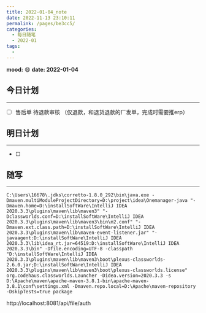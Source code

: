 ```yaml
---
title: 2022-01-04_note
date: 2022-11-13 23:10:11
permalink: /pages/be3cc5/
categories:
  - 每日随笔
  - 2022-01
tags:
  - 
---
```

**mood:** :smile:  									**date: 2022-01-04**  
## 今日计划  
------
- [ ]  售后单 待退款审核 （仅退款，和退货退款的厂发单，完成时需要推erp）
## 明日计划  
------
- [ ]  
## 随写 
------

```
C:\Users\16678\.jdks\corretto-1.8.0_292\bin\java.exe -Dmaven.multiModuleProjectDirectory=D:\project\idea\Onemanager-java "-Dmaven.home=D:\installSoftWare\IntelliJ IDEA 2020.3.3\plugins\maven\lib\maven3" "-Dclassworlds.conf=D:\installSoftWare\IntelliJ IDEA 2020.3.3\plugins\maven\lib\maven3\bin\m2.conf" "-Dmaven.ext.class.path=D:\installSoftWare\IntelliJ IDEA 2020.3.3\plugins\maven\lib\maven-event-listener.jar" "-javaagent:D:\installSoftWare\IntelliJ IDEA 2020.3.3\lib\idea_rt.jar=64519:D:\installSoftWare\IntelliJ IDEA 2020.3.3\bin" -Dfile.encoding=UTF-8 -classpath "D:\installSoftWare\IntelliJ IDEA 2020.3.3\plugins\maven\lib\maven3\boot\plexus-classworlds-2.6.0.jar;D:\installSoftWare\IntelliJ IDEA 2020.3.3\plugins\maven\lib\maven3\boot\plexus-classworlds.license" org.codehaus.classworlds.Launcher -Didea.version=2020.3.3 -s D:\Apache\maven\apache-maven-3.8.1-bin\apache-maven-3.8.1\conf\settings.xml -Dmaven.repo.local=D:\Apache\maven-repository -DskipTests=true package
```

http://localhost:8081/api/file/auth